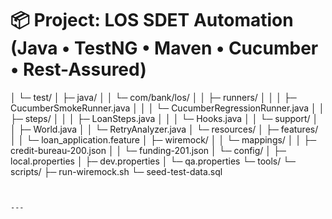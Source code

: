 # 📦 Project: LOS SDET Automation (Java • TestNG • Maven • Cucumber • Rest-Assured)
│ └─ test/
│ ├─ java/
│ │ └─ com/bank/los/
│ │ ├─ runners/
│ │ │ ├─ CucumberSmokeRunner.java
│ │ │ └─ CucumberRegressionRunner.java
│ │ ├─ steps/
│ │ │ ├─ LoanSteps.java
│ │ │ └─ Hooks.java
│ │ └─ support/
│ │ ├─ World.java
│ │ └─ RetryAnalyzer.java
│ └─ resources/
│ ├─ features/
│ │ └─ loan_application.feature
│ ├─ wiremock/
│ │ └─ mappings/
│ │ ├─ credit-bureau-200.json
│ │ └─ funding-201.json
│ └─ config/
│ ├─ local.properties
│ ├─ dev.properties
│ └─ qa.properties
└─ tools/
└─ scripts/
├─ run-wiremock.sh
└─ seed-test-data.sql
```


---